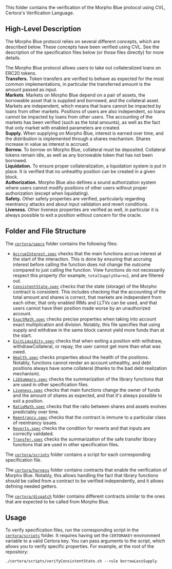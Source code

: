 This folder contains the verification of the Morpho Blue protocol using CVL, Certora's Verification Language.

## High-Level Description

The Morpho Blue protocol relies on several different concepts, which are described below.
These concepts have been verified using CVL.
See the description of the specification files below (or those files directly) for more details.

The Morpho Blue protocol allows users to take out collateralized loans on ERC20 tokens.\
**Transfers.** Token transfers are verified to behave as expected for the most common implementations, in particular the transferred amount is the amount passed as input.\
**Markets**. Markets on Morpho Blue depend on a pair of assets, the borrowable asset that is supplied and borrowed, and the collateral asset.
Markets are independent, which means that loans cannot be impacted by loans from other markets.
Positions of users are also independent, so loans cannot be impacted by loans from other users.
The accounting of the markets has been verified (such as the total amounts), as well as the fact that only market with enabled parameters are created.\
**Supply.** When supplying on Morpho Blue, interest is earned over time, and the distribution is implemented through a shares mechanism.
Shares increase in value as interest is accrued.\
**Borrow.** To borrow on Morpho Blue, collateral must be deposited.
Collateral tokens remain idle, as well as any borrowable token that has not been borrowed.\
**Liquidation.** To ensure proper collateralization, a liquidation system is put in place.
It is verified that no unhealthy position can be created in a given block.\
**Authorization.** Morpho Blue also defines a sound authorization system where users cannot modify positions of other users without proper authorization (except when liquidating).\
**Safety.** Other safety properties are verified, particularly regarding reentrancy attacks and about input validation and revert conditions.\
**Liveness.** Other liveness properties are verified as well, in particular it is always possible to exit a position without concern for the oracle.

## Folder and File Structure

The [`certora/specs`](./specs) folder contains the following files:

- [`AccrueInterest.spec`](./specs/AccrueInterest.spec) checks that the main functions accrue interest at the start of the interaction.
  This is done by ensuring that accruing interest before calling the function does not change the outcome compared to just calling the function.
  View functions do not necessarily respect this property (for example, `totalSupplyShares`), and are filtered out.
- [`ConsistentState.spec`](./specs/ConsistentState.spec) checks that the state (storage) of the Morpho contract is consistent.
  This includes checking that the accounting of the total amount and shares is correct, that markets are independent from each other, that only enabled IRMs and LLTVs can be used, and that users cannot have their position made worse by an unauthorized account.
- [`ExactMath.spec`](./specs/ExactMath.spec) checks precise properties when taking into account exact multiplication and division.
  Notably, this file specifies that using supply and withdraw in the same block cannot yield more funds than at the start.
- [`ExitLiquidity.spec`](./specs/ExitLiquidity.spec) checks that when exiting a position with withdraw, withdrawCollateral, or repay, the user cannot get more than what was owed.
- [`Health.spec`](./specs/Health.spec) checks properties about the health of the positions.
  Notably, functions cannot render an account unhealthy, and debt positions always have some collateral (thanks to the bad debt realization mechanism).
- [`LibSummary.spec`](./specs/LibSummary.spec) checks the summarization of the library functions that are used in other specification files.
- [`Liveness.spec`](./specs/Liveness.spec) checks that main functions change the owner of funds and the amount of shares as expected, and that it's always possible to exit a position.
- [`RatioMath.spec`](./specs/RatioMath.spec) checks that the ratio between shares and assets evolves predictably over time.
- [`Reentrancy.spec`](./specs/Reentrancy.spec) checks that the contract is immune to a particular class of reentrancy issues.
- [`Reverts.spec`](./specs/Reverts.spec) checks the condition for reverts and that inputs are correctly validated.
- [`Transfer.spec`](./specs/Transfer.spec) checks the summarization of the safe transfer library functions that are used in other specification files.

The [`certora/scripts`](./scripts) folder contains a script for each corresponding specification file.

The [`certora/harness`](./harness) folder contains contracts that enable the verification of Morpho Blue.
Notably, this allows handling the fact that library functions should be called from a contract to be verified independently, and it allows defining needed getters.

The [`certora/dispatch`](./dispatch) folder contains different contracts similar to the ones that are expected to be called from Morpho Blue.

## Usage

To verify specification files, run the corresponding script in the [`certora/scripts`](./scripts) folder.
It requires having set the `CERTORAKEY` environment variable to a valid Certora key.
You can pass arguments to the script, which allows you to verify specific properties. For example, at the root of the repository:

```
./certora/scripts/verifyConsistentState.sh --rule borrowLessSupply
```
